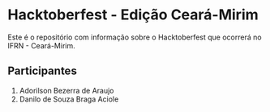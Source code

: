 # Hacktoberfest - Edição Ceará-Mirim

Este é o repositório com informação sobre o Hacktoberfest que ocorrerá no
IFRN - Ceará-Mirim.

## Participantes

1. Adorilson Bezerra de Araujo
3. Danilo de Souza Braga Aciole
